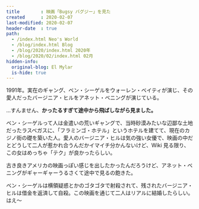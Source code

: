 ```yaml
---
title        : 映画「Bugsy バグジー」を見た
created      : 2020-02-07
last-modified: 2020-02-07
header-date  : true
path:
  - /index.html Neo's World
  - /blog/index.html Blog
  - /blog/2020/index.html 2020年
  - /blog/2020/02/index.html 02月
hidden-info:
  original-blog: El Mylar
  is-hide: true
---
```


1991年。実在のギャング、ベン・シーゲルをウォーレン・ベイティが演じ、その愛人だったバージニア・ヒルをアネット・ベニングが演じている。

…すんません、__かったるすぎて途中から飛ばしながら見ました。__

ベン・シーゲルって人は金遣いの荒いギャングで、当時砂漠みたいな辺鄙な土地だったラスベガスに、「フラミンゴ・ホテル」というホテルを建てて、現在のカジノ街の礎を築いた人。愛人のバージニア・ヒルは気の強い女優で、映画の中だとどうして二人が惹かれ合うんだかイマイチ分かんないけど、Wiki 見る限り、この女はめっちゃ「テク」が良かったらしい。

古き良きアメリカの映画っぽい感じを出したかったんだろうけど、アネット・ベニングがギャーギャーうるさくて途中で見るの飽きた。

ベン・シーゲルは横領疑惑とかのゴタゴタで射殺されて、残されたバージニア・ヒルは借金を返済して自殺。この映画を通じて二人はリアルに結婚したらしい。はえ〜

